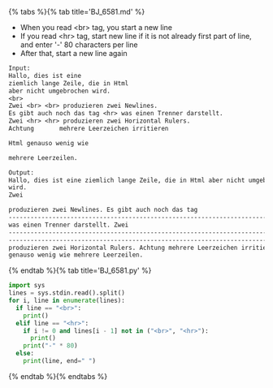 {% tabs %}{% tab title='BJ_6581.md' %}

* When you read \<br\> tag, you start a new line
* If you read \<hr\> tag, start new line if it is not already first part of line, and enter '-' 80 characters per line
* After that, start a new line again

```txt
Input:
Hallo, dies ist eine
ziemlich lange Zeile, die in Html
aber nicht umgebrochen wird.
<br>
Zwei <br> <br> produzieren zwei Newlines.
Es gibt auch noch das tag <hr> was einen Trenner darstellt.
Zwei <hr> <hr> produzieren zwei Horizontal Rulers.
Achtung       mehrere Leerzeichen irritieren

Html genauso wenig wie

mehrere Leerzeilen.

Output:
Hallo, dies ist eine ziemlich lange Zeile, die in Html aber nicht umgebrochen
wird.
Zwei

produzieren zwei Newlines. Es gibt auch noch das tag
--------------------------------------------------------------------------------
was einen Trenner darstellt. Zwei
--------------------------------------------------------------------------------
--------------------------------------------------------------------------------
produzieren zwei Horizontal Rulers. Achtung mehrere Leerzeichen irritieren Html
genauso wenig wie mehrere Leerzeilen.
```

{% endtab %}{% tab title='BJ_6581.py' %}

```py
import sys
lines = sys.stdin.read().split()
for i, line in enumerate(lines):
  if line == "<br>":
    print()
  elif line == "<hr>":
    if i != 0 and lines[i - 1] not in ("<br>", "<hr>"):
      print()
    print("-" * 80)
  else:
    print(line, end=" ")
```

{% endtab %}{% endtabs %}
